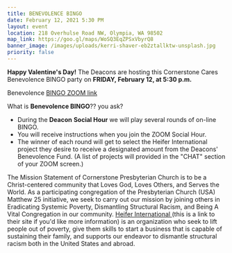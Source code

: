 ```yaml
---
title: BENEVOLENCE BINGO
date: February 12, 2021 5:30 PM
layout: event
location: 218 Overhulse Road NW, Olympia, WA 98502
map_link: https://goo.gl/maps/WoSQ3EqZPSxVbyrQ8
banner_image: /images/uploads/kerri-shaver-eb2ztallktw-unsplash.jpg
priority: false
---
```

**Happy Valentine's Day!** The Deacons are hosting this Cornerstone Cares Benevolence BINGO party on **FRIDAY, February 12, at 5:30 p.m.**

Benevolence [BINGO ZOOM link](<https://zoom.us/j/576205605? pwd=ZG9TMWF3QUVmdFdoVnJ5SnJndFdlZz09>)

What is **Benevolence BINGO**?? you ask? 

* During the **Deacon** **Social Hour** we will play several rounds of on-line BINGO. 
* You will receive instructions when you join the ZOOM Social Hour. 
* The winner of each round will get to select the Heifer International project they desire to receive a designated amount from the Deacons' Benevolence Fund. (A list of projects will provided in the "CHAT" section of your ZOOM screen.)

The Mission Statement of Cornerstone Presbyterian Church is to be a Christ-centered community that Loves God, Loves Others, and Serves the World. As a participating congregation of the Presbyterian Church (USA) Matthew 25 initiative, we seek to carry out our mission by joining others in Eradicating Systemic Poverty, Dismantling Structural Racism, and Being A Vital Congregation in our community.  [Heifer International ](https://myheiferfoundationgiving.org)(this is a link to their site if you'd like more information) is an organization who seek to lift people out of poverty, give them skills to start a business that is capable of sustaining their family, and supports our endeavor to dismantle structural racism both in the United States and abroad.
